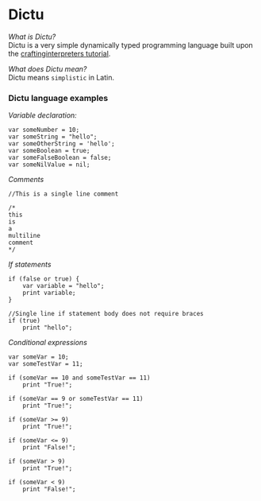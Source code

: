 # Dictu

*What is Dictu?*  
Dictu is a very simple dynamically typed programming language 
built upon the [craftinginterpreters tutorial](http://www.craftinginterpreters.com/contents.html).

*What does Dictu mean?*  
Dictu means `simplistic` in Latin.

### Dictu language examples

*Variable declaration:*
```
var someNumber = 10;
var someString = "hello";
var someOtherString = 'hello';
var someBoolean = true;
var someFalseBoolean = false;
var someNilValue = nil;
```
*Comments*
```
//This is a single line comment

/*
this
is
a
multiline
comment
*/
```
*If statements*
``` 
if (false or true) {
    var variable = "hello";
    print variable;
}

//Single line if statement body does not require braces
if (true)
    print "hello";
```
*Conditional expressions*
```
var someVar = 10;
var someTestVar = 11;

if (someVar == 10 and someTestVar == 11)
    print "True!";
    
if (someVar == 9 or someTestVar == 11)
    print "True!";
    
if (someVar >= 9)
    print "True!";
    
if (someVar <= 9)
    print "False!";
    
if (someVar > 9)
    print "True!";
    
if (someVar < 9)
    print "False!";
```
